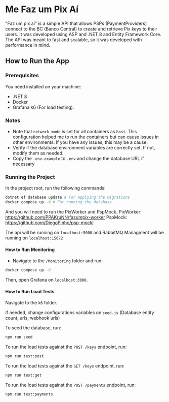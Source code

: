 # Me Faz um Pix Aí

"Faz um pix aí" is a simple API that allows PSPs (PaymentProviders) connect to the BC (Banco Central) to create and retrieve Pix keys to their users. It was developed using ASP and .NET 8 and Entity Framework Core.
The API was meant to fast and scalable, so it was developed with performance in mind.

## How to Run the App

### Prerequisites

You need installed on your machine:

- .NET 8
- Docker
- Grafana k6 (For load testing).

### Notes

- Note that `network_mode` is set for all containers as `host`. This configuration helped me to run the containers but can cause issues in other environments. If you have any issues, this may be a cause.
- Verify if the database environment variables are correctly set. If not, modify them as needed.
- Copy the `.env.example` to `.env` and change the database URL if necessary

### Running the Project

In the project root, run the following commands:

```sh
dotnet ef database update # For applying the migrations
docker compose up -d # For running the database
```
And you will need to run the PixWorker and PspMock.
PixWorker: https://github.com/PPAKruNN/fazumpix-worker
PspMock: https://github.com/DiegoPinho/psp-mockl

The api will be running on `localhost:5000`
and RabbitMQ Managment will be running on `localhost:15672`

#### How to Run Monitoring

- Navigate to the `/Monitoring` folder and run:

```sh
docker compose up -d
```

Then, open Grafana on `localhost:3000`.

#### How to Run Load Tests
Navigate to the `k6` folder.

If needed, change configurations variables on `seed.js` (Database entity count, urls, webhook urls)

To seed the database, run:

```sh
npm run seed
```

To run the load tests against the `POST /keys` endpoint, run:

```sh
npm run test:post
```

To run the load tests against the `GET /keys` endpoint, run:

```sh
npm run test:get
```

To run the load tests against the `POST /payments` endpoint, run:

```sh
npm run test:payments
```